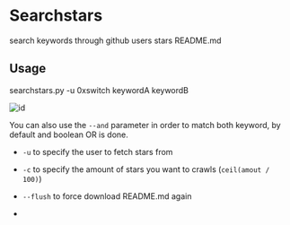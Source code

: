 # Searchstars

search keywords through github users stars README.md

## Usage

searchstars.py -u 0xswitch keywordA keywordB



![id](/home/switch/projets/starssearcher/example.png)



You can also use the `--and` parameter in order to match both keyword, by default and boolean OR is done.



* `-u` to specify the user to fetch stars from

* `-c` to specify the amount of stars you want to crawls (`ceil(amout / 100)`)

* `--flush` to force download README.md again

* 
